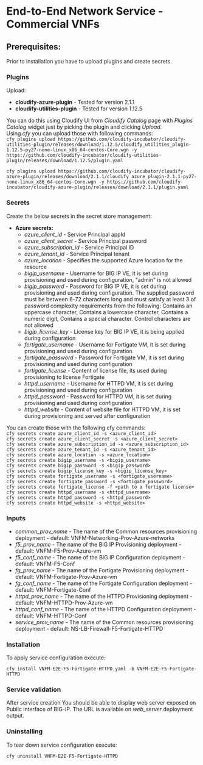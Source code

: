 # End-to-End Network Service - Commercial VNFs

## Prerequisites:

Prior to installation you have to upload plugins and create secrets.

### Plugins

Upload:
* **cloudify-azure-plugin** - Tested for version 2.1.1
* **cloudify-utilities-plugin** - Tested for version 1.12.5

You can do this using Cloudify UI from *Cloudify Catalog* page with *Plugins Catalog* widget just by picking the plugin and clicking *Upload*.\
Using *cfy* you can upload those with following commands:\
``cfy plugins upload https://github.com/cloudify-incubator/cloudify-utilities-plugin/releases/download/1.12.5/cloudify_utilities_plugin-1.12.5-py27-none-linux_x86_64-centos-Core.wgn -y https://github.com/cloudify-incubator/cloudify-utilities-plugin/releases/download/1.12.5/plugin.yaml``

``cfy plugins upload https://github.com/cloudify-incubator/cloudify-azure-plugin/releases/download/2.1.1/cloudify_azure_plugin-2.1.1-py27-none-linux_x86_64-centos-Core.wgn -y https://github.com/cloudify-incubator/cloudify-azure-plugin/releases/download/2.1.1/plugin.yaml``

### Secrets

Create the below secrets in the secret store management:
* **Azure secrets:**
    * *azure_client_id* - Service Principal appId
    * *azure_client_secret* - Service Principal password
    * *azure_subscription_id* - Service Principal ID
    * *azure_tenant_id* - Service Principal tenant
    * *azure_location* - Specifies the supported Azure location for the resource
    * *bigip_username* - Username for BIG IP VE, it is set during provisioning and used during configuration, "admin" is not allowed
    * *bigip_password* - Password for BIG IP VE, it is set during provisioning and used during configuration. The supplied password must be between 6-72 characters long and must satisfy at least 3 of password complexity requirements from the following: Contains an uppercase character, Contains a lowercase character, Contains a numeric digit, Contains a special character. Control characters are not allowed
    * *bigip_license_key* - License key for BIG IP VE, it is being applied during configuration
    * *fortigate_username* - Username for Fortigate VM, it is set during provisioning and used during configuration
    * *fortigate_password* - Password for Fortigate VM, it is set during provisioning and used during configuration
    * *fortigate_license* - Content of license file, its used during provisioning to license Fortigate
    * *httpd_username* - Username for HTTPD VM, it is set during provisioning and used during configuration
    * *httpd_password* - Password for HTTPD VM, it is set during provisioning and used during configuration
    * *httpd_website* - Content of website file for HTTPD VM, it is set during provisioning and served after configuration

You can create those with the following cfy commands:\
``cfy secrets create azure_client_id -s <azure_client_id>``\
``cfy secrets create azure_client_secret -s <azure_client_secret>``\
``cfy secrets create azure_subscription_id -s <azure_subscription_id>``\
``cfy secrets create azure_tenant_id -s <azure_tenant_id>``\
``cfy secrets create azure_location -s <azure_location>``\
``cfy secrets create bigip_username -s <bigip_username>``\
``cfy secrets create bigip_password -s <bigip_password>``\
``cfy secrets create bigip_license_key -s <bigip_license_key>``\
``cfy secrets create fortigate_username -s <fortigate_username>``\
``cfy secrets create fortigate_password -s <fortigate_password>``\
``cfy secrets create fortigate_license -f <path to a fortigate license>``\
``cfy secrets create httpd_username -s <httpd_username>``\
``cfy secrets create httpd_password -s <httpd_password>``\
``cfy secrets create httpd_website -s <httpd_website>``

### Inputs

* *common_prov_name* - The name of the Common resources provisioning deployment - default: VNFM-Networking-Prov-Azure-networks
* *f5_prov_name* - The name of the BIG IP Provisioning deployment - default: VNFM-F5-Prov-Azure-vm
* *f5_conf_name* - The name of the BIG IP Configuration deployment - default: VNFM-F5-Conf
* *fg_prov_name* - The name of the Fortigate Provisioning deployment - default: VNFM-Fortigate-Prov-Azure-vm
* *fg_conf_name* - The name of the Fortigate Configuration deployment - default: VNFM-Fortigate-Conf
* *httpd_prov_name* - The name of the HTTPD Provisioning deployment - default: VNFM-HTTPD-Prov-Azure-vm
* *httpd_conf_name* - The name of the HTTPD Configuration deployment - default: VNFM-HTTPD-Conf
* *service_prov_name* - The name of the Common resources provisioning deployment - default: NS-LB-Firewall-F5-Fortigate-HTTPD


### Installation

To apply service configuration execute:

``cfy install VNFM-E2E-F5-Fortigate-HTTPD.yaml -b VNFM-E2E-F5-Fortigate-HTTPD``

### Service validation

After service creation You should be able to display web server exposed on Public interface of BIG-IP.
The URL is available on *web_server* deployment output.

### Uninstalling

To tear down service configuration execute:

``cfy uninstall VNFM-E2E-F5-Fortigate-HTTPD``
